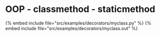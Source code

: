 # OOP - classmethod - staticmethod

{% embed include file="src/examples/decorators/myclass.py" %}
{% embed include file="src/examples/decorators/myclass.out" %}



